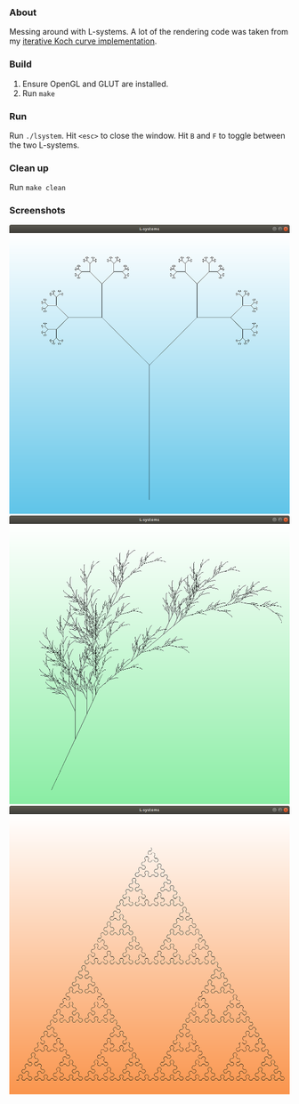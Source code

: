 ### About

Messing around with L-systems. A lot of the rendering code was taken from my [iterative Koch curve implementation](https://github.com/ajnirp/koch).

### Build

1. Ensure OpenGL and GLUT are installed.
2. Run `make`

### Run

Run `./lsystem`. Hit `<esc>` to close the window. Hit `B` and `F` to toggle between the two L-systems.

### Clean up

Run `make clean`

### Screenshots

![Fractal tree output](screenshots/fractal_tree.png)
![Barnsley fern output](screenshots/barnsley_fern.png)
![Sierpinski triangle output](screenshots/sierpinski_triangle.png)
